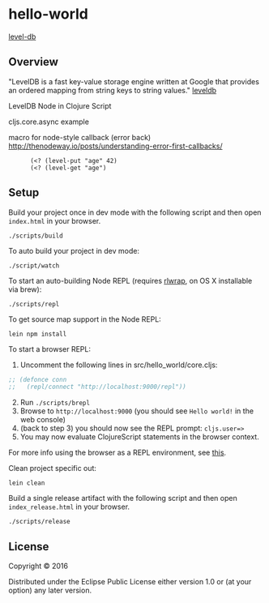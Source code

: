 # hello-world

[level-db](https://www.npmjs.com/package/level)

## Overview

"LevelDB is a fast key-value storage engine written at Google that provides an ordered mapping from string keys to string values."
[leveldb](https://www.igvita.com/2012/02/06/sstable-and-log-structured-storage-leveldb/)

LevelDB Node in Clojure Script

cljs.core.async example

macro for node-style callback (error back) http://thenodeway.io/posts/understanding-error-first-callbacks/

~~~
      (<? (level-put "age" 42)
      (<? (level-get "age")
~~~

## Setup

Build your project once in dev mode with the following script and then open `index.html` in your browser.

    ./scripts/build

To auto build your project in dev mode:

    ./script/watch

To start an auto-building Node REPL (requires
[rlwrap](http://utopia.knoware.nl/~hlub/uck/rlwrap/), on OS X
installable via brew):

    ./scripts/repl

To get source map support in the Node REPL:

    lein npm install
    
To start a browser REPL:
    
1. Uncomment the following lines in src/hello_world/core.cljs:
```clojure
;; (defonce conn
;;   (repl/connect "http://localhost:9000/repl"))
```
2. Run `./scripts/brepl`
3. Browse to `http://localhost:9000` (you should see `Hello world!` in the web console)
4. (back to step 3) you should now see the REPL prompt: `cljs.user=>`
5. You may now evaluate ClojureScript statements in the browser context.
    
For more info using the browser as a REPL environment, see
[this](https://github.com/clojure/clojurescript/wiki/The-REPL-and-Evaluation-Environments#browser-as-evaluation-environment).
    
Clean project specific out:

    lein clean
     
Build a single release artifact with the following script and then open `index_release.html` in your browser.

    ./scripts/release

## License

Copyright © 2016

Distributed under the Eclipse Public License either version 1.0 or (at your option) any later version.
